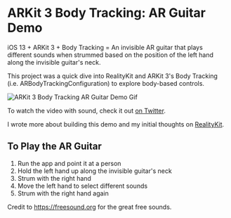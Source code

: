 # ARKit 3 Body Tracking: AR Guitar Demo
iOS 13 + ARKit 3 + Body Tracking = An invisible AR guitar that plays different sounds when strummed based on the position of the left hand along the invisible guitar's neck.

This project was a quick dive into RealityKit and ARKit 3's Body Tracking (i.e. ARBodyTrackingConfiguration) to explore body-based controls.

![ARKit 3 Body Tracking AR Guitar Demo Gif](https://github.com/robomex/ARKit-3-Body-Tracking-AR-Guitar-Demo/blob/master/ARKit-3-Body-Tracking-AR-Guitar-Demo.gif)

To watch the video with sound, check it out [on Twitter](https://twitter.com/robomex).

I wrote more about building this demo and my initial thoughts on [RealityKit](https://1984.dev/Building-with-RealityKit.html).

## To Play the AR Guitar
1. Run the app and point it at a person
2. Hold the left hand up along the invisible guitar's neck
3. Strum with the right hand
4. Move the left hand to select different sounds
5. Strum with the right hand again

Credit to https://freesound.org for the great free sounds.
